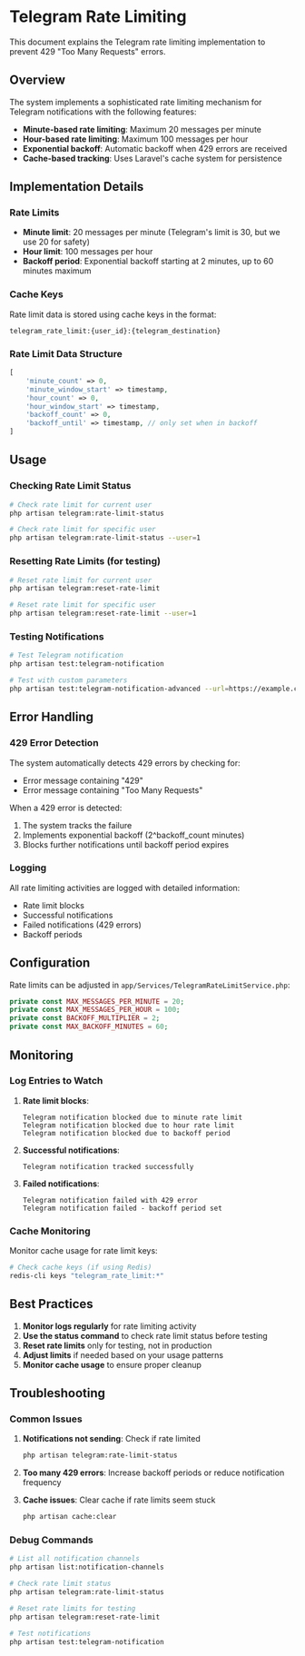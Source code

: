 # Telegram Rate Limiting

This document explains the Telegram rate limiting implementation to prevent 429 "Too Many Requests" errors.

## Overview

The system implements a sophisticated rate limiting mechanism for Telegram notifications with the following features:

- **Minute-based rate limiting**: Maximum 20 messages per minute
- **Hour-based rate limiting**: Maximum 100 messages per hour  
- **Exponential backoff**: Automatic backoff when 429 errors are received
- **Cache-based tracking**: Uses Laravel's cache system for persistence

## Implementation Details

### Rate Limits

- **Minute limit**: 20 messages per minute (Telegram's limit is 30, but we use 20 for safety)
- **Hour limit**: 100 messages per hour
- **Backoff period**: Exponential backoff starting at 2 minutes, up to 60 minutes maximum

### Cache Keys

Rate limit data is stored using cache keys in the format:
```
telegram_rate_limit:{user_id}:{telegram_destination}
```

### Rate Limit Data Structure

```php
[
    'minute_count' => 0,
    'minute_window_start' => timestamp,
    'hour_count' => 0, 
    'hour_window_start' => timestamp,
    'backoff_count' => 0,
    'backoff_until' => timestamp, // only set when in backoff
]
```

## Usage

### Checking Rate Limit Status

```bash
# Check rate limit for current user
php artisan telegram:rate-limit-status

# Check rate limit for specific user
php artisan telegram:rate-limit-status --user=1
```

### Resetting Rate Limits (for testing)

```bash
# Reset rate limit for current user
php artisan telegram:reset-rate-limit

# Reset rate limit for specific user
php artisan telegram:reset-rate-limit --user=1
```

### Testing Notifications

```bash
# Test Telegram notification
php artisan test:telegram-notification

# Test with custom parameters
php artisan test:telegram-notification-advanced --url=https://example.com --status=DOWN
```

## Error Handling

### 429 Error Detection

The system automatically detects 429 errors by checking for:
- Error message containing "429"
- Error message containing "Too Many Requests"

When a 429 error is detected:
1. The system tracks the failure
2. Implements exponential backoff (2^backoff_count minutes)
3. Blocks further notifications until backoff period expires

### Logging

All rate limiting activities are logged with detailed information:
- Rate limit blocks
- Successful notifications
- Failed notifications (429 errors)
- Backoff periods

## Configuration

Rate limits can be adjusted in `app/Services/TelegramRateLimitService.php`:

```php
private const MAX_MESSAGES_PER_MINUTE = 20;
private const MAX_MESSAGES_PER_HOUR = 100;
private const BACKOFF_MULTIPLIER = 2;
private const MAX_BACKOFF_MINUTES = 60;
```

## Monitoring

### Log Entries to Watch

1. **Rate limit blocks**:
   ```
   Telegram notification blocked due to minute rate limit
   Telegram notification blocked due to hour rate limit
   Telegram notification blocked due to backoff period
   ```

2. **Successful notifications**:
   ```
   Telegram notification tracked successfully
   ```

3. **Failed notifications**:
   ```
   Telegram notification failed with 429 error
   Telegram notification failed - backoff period set
   ```

### Cache Monitoring

Monitor cache usage for rate limit keys:
```bash
# Check cache keys (if using Redis)
redis-cli keys "telegram_rate_limit:*"
```

## Best Practices

1. **Monitor logs regularly** for rate limiting activity
2. **Use the status command** to check rate limit status before testing
3. **Reset rate limits** only for testing, not in production
4. **Adjust limits** if needed based on your usage patterns
5. **Monitor cache usage** to ensure proper cleanup

## Troubleshooting

### Common Issues

1. **Notifications not sending**: Check if rate limited
   ```bash
   php artisan telegram:rate-limit-status
   ```

2. **Too many 429 errors**: Increase backoff periods or reduce notification frequency

3. **Cache issues**: Clear cache if rate limits seem stuck
   ```bash
   php artisan cache:clear
   ```

### Debug Commands

```bash
# List all notification channels
php artisan list:notification-channels

# Check rate limit status
php artisan telegram:rate-limit-status

# Reset rate limits for testing
php artisan telegram:reset-rate-limit

# Test notifications
php artisan test:telegram-notification
``` 
